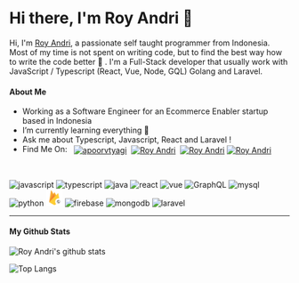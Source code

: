 # Hi there, I'm Roy Andri  👋

Hi, I'm [Roy Andri](https://instagram.com/roy_andri), a passionate self taught programmer from Indonesia. Most of my time is not spent on writing code, but to find the best way how to write the code better 😬 . I'm a Full-Stack developer that usually work with JavaScript / Typescript (React, Vue, Node, GQL) Golang and Laravel.

#### About Me
- Working as a Software Engineer for an Ecommerce Enabler startup based in Indonesia 
- I’m currently learning everything 🤣
- Ask me about Typescript, Javascript, React and Laravel !
- Find Me On: &nbsp;
<a href="https://www.linkedin.com/in/roy-andri-52b10a183/" target="blank"><img align="center" src="https://cdn.jsdelivr.net/npm/simple-icons@3.0.1/icons/linkedin.svg" alt="apoorvtyagi" height="19" width="19" /></a>&nbsp;
<a href="https://www.instagram.com/roy_andri" target="_blank"><img align="center" src="https://cdn.jsdelivr.net/npm/simple-icons@3.0.1/icons/instagram.svg" alt="Roy Andri" height="20" width="20" /></a>&nbsp;
<a href="https://www.github.com/royandri" target="_blank"><img align="center" src="https://cdn.jsdelivr.net/npm/simple-icons@3.0.1/icons/github.svg" alt="Roy Andri" height="20" width="20" /></a>
<a href="mailto:royandri.dev@gmail.com" target="_blank"><img align="center" src="https://cdn.jsdelivr.net/npm/simple-icons@3.0.1/icons/gmail.svg" alt="Roy Andri" height="20" width="20" /></a>&nbsp;

<br>
<p align="left">
<img src="https://devicon.dev/devicon.git/icons/javascript/javascript-plain.svg" alt="javascript" width="30" height="30"/>
<img src="https://devicon.dev/devicon.git/icons/typescript/typescript-original.svg" alt="typescript" width="30" height="30"/>
<img src="https://devicon.dev/devicon.git/icons/java/java-original.svg" alt="java" width="30" height="30"/>
<img src="https://devicons.github.io/devicon/devicon.git/icons/react/react-original.svg" alt="react"  width="30" height="30"/>
<img src="https://github.com/shgysk8zer0/logos/blob/master/vue.svg" alt="vue"  width="30" height="30"/>
<img src="https://graphql.org/img/logo.svg" alt="GraphQL"  width="30" height="30"/>
<img src="https://github.com/shgysk8zer0/logos/blob/master/mysql.svg" alt="mysql" width="30" height="30"/> 
<img src="https://github.com/shgysk8zer0/logos/blob/master/python.svg" alt="python" width="30" height="30"/>
<img src="https://github.com/vscode-icons/vscode-icons/blob/master/icons/file_type_firebasehosting.svg" alt="vscode" width="30" height="30"/>
<img src="https://devicon.dev/devicon.git/icons/sass/sass-original.svg" alt="firebase" width="30" height="30"/>
<img src="https://devicon.dev/devicon.git/icons/mongodb/mongodb-original.svg" alt="mongodb" width="30" height="30"/>
<img src="https://github.com/shgysk8zer0/logos/blob/master/laravel.svg" alt="laravel" width="30" height="30"/>
</p>

---
#### My Github Stats
![Roy Andri's github stats](https://github-readme-stats.vercel.app/api?username=royandri&show_icons=true&title_color=ffc857&icon_color=8ac926&text_color=daf7dc&bg_color=151515&hide=["stars"])
<p></p>

![Top Langs](https://github-readme-stats.vercel.app/api/top-langs/?username=royandri&layout=compact&text_color=daf7dc&bg_color=151515)
